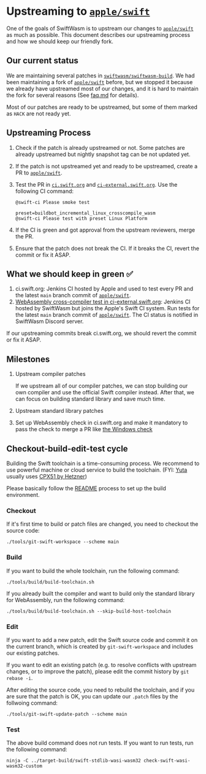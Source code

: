# Upstreaming to [`apple/swift`](https://github.com/apple/swift/)

One of the goals of SwiftWasm is to upstream our changes to [`apple/swift`](https://github.com/apple/swift/) as much as possible.
This document describes our upstreaming process and how we should keep our friendly fork.

## Our current status

We are maintaining several patches in [`swiftwasm/swiftwasm-build`](https://github.com/swiftwasm/swiftwasm-build/tree/main/schemes/main/swift).
We had been maintaining a fork of [`apple/swift`](https://github.com/apple/swift) before, but we stopped it because we already have upstreamed most of our changes, and it is hard to maintain the fork for several reasons (See [faq.md](./faq.md) for details).

Most of our patches are ready to be upstreamed, but some of them marked as `HACK` are not ready yet.

## Upstreaming Process

1. Check if the patch is already upstreamed or not. Some patches are already upstreamed but nightly snapshot tag can be not updated yet.
2. If the patch is not upstreamed yet and ready to be upstreamed, create a PR to [`apple/swift`](https://github.com/apple/swift).
3. Test the PR in [`ci.swift.org`](https://ci.swift.org/) and [`ci-external.swift.org`](https://ci-external.swift.org/). Use the following CI command:

   ```
   @swift-ci Please smoke test
   ```
   ```
   preset=buildbot_incremental_linux_crosscompile_wasm
   @swift-ci Please test with preset Linux Platform
   ```
4. If the CI is green and got approval from the upstream reviewers, merge the PR.
5. Ensure that the patch does not break the CI. If it breaks the CI, revert the commit or fix it ASAP.

## What we should keep in green ✅

1. ci.swift.org: Jenkins CI hosted by Apple and used to test every PR and the latest `main` branch commit of [`apple/swift`](https://github.com/apple/swift).
2. [WebAssembly cross-compiler test in ci-external.swift.org](https://ci-external.swift.org/job/oss-swift-RA-linux-ubuntu-20.04-webassembly/): Jenkins CI hosted by SwiftWasm but joins the Apple's Swift CI system. Run tests for the latest `main` branch commit of [`apple/swift`](https://github.com/apple/swift). The CI status is notified in SwiftWasm Discord server.

If our upstreaming commits break ci.swift.org, we should revert the commit or fix it ASAP.

## Milestones

1. Upstream compiler patches

   If we upstream all of our compiler patches, we can stop building our own compiler and use the official Swift compiler instead.
   After that, we can focus on building standard library and save much time.

2. Upstream standard library patches
3. Set up WebAssembly check in ci.swift.org and make it mandatory to pass the check to merge a PR like [the Windows check](https://ci-external.swift.org/job/swift-PR-windows/)

## Checkout-build-edit-test cycle

Building the Swift toolchain is a time-consuming process. We recommend to use powerful machine or cloud service to build the toolchain. (FYI: [Yuta](https://github.com/kateinoigakukun) usually uses [CPX51 by Hetzner](https://pcr.cloud-mercato.com/providers/hetzner/flavors/cpx51))

Please basically follow the [README](../README.md) process to set up the build environment.

### Checkout

If it's first time to build or patch files are changed, you need to checkout the source code:

```
./tools/git-swift-workspace --scheme main
```

### Build

If you want to build the whole toolchain, run the following command:

```
./tools/build/build-toolchain.sh
```

If you already built the compiler and want to build only the standard library for WebAssembly, run the following command:

```
./tools/build/build-toolchain.sh --skip-build-host-toolchain
```

### Edit

If you want to add a new patch, edit the Swift source code and commit it on the current branch, which is created by `git-swift-workspace` and includes our existing patches.

If you want to edit an existing patch (e.g. to resolve conflicts with upstream changes, or to improve the patch), please edit the commit history by `git rebase -i`.

After editing the source code, you need to rebuild the toolchain, and if you are sure that the patch is OK, you can update our `.patch` files by the follwoing command:

```
./tools/git-swift-update-patch --scheme main
```


### Test

The above build command does not run tests. If you want to run tests, run the following command:

```
ninja -C ../target-build/swift-stdlib-wasi-wasm32 check-swift-wasi-wasm32-custom
```
